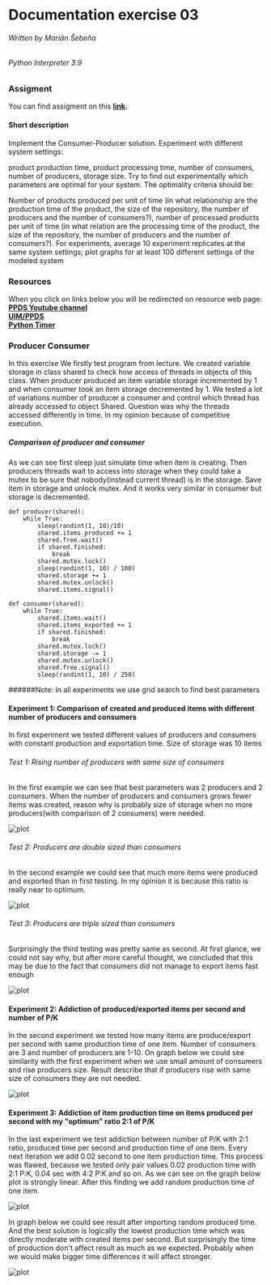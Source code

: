 # Documentation exercise 03  
###### Written by Marián Šebeňa
###### Python Interpreter 3.9
### Assigment 
You can find assigment on this  **[link](https://uim.fei.stuba.sk/i-ppds/3-cvicenie-fibonacci-vypinac-p-k-c-z-%F0%9F%92%A1/).** 
#### Short description 
Implement the Consumer-Producer solution. Experiment with different system settings:

product production time,
product processing time,
number of consumers,
number of producers,
storage size.
Try to find out experimentally which parameters are optimal for your system. The optimality criteria should be:

Number of products produced per unit of time (in what relationship are the production time of the product, the size of the repository, the number of producers and the number of consumers?),
number of processed products per unit of time (in what relation are the processing time of the product, the size of the repository, the number of producers and the number of consumers?).
For experiments, average 10 experiment replicates at the same system settings; plot graphs for at least 100 different settings of the modeled system

### Resources
When you click on links below you will be redirected on resource web page: </br>
**[PPDS Youtube channel](https://www.youtube.com/channel/UCnTxtvNFlicb2Mn0a6w8N-A)** <br/>
**[UIM/PPDS](https://uim.fei.stuba.sk/i-ppds/2-cvicenie-turniket-bariera-%f0%9f%9a%a7/?%2F)** <br/>
**[Python Timer](https://stackoverflow.com/questions/7370801/how-to-measure-elapsed-time-in-python)** <br/>
### Producer Consumer
In this exercise We firstly test program from lecture. We created variable storage in class shared
to check how access of threads in objects of this class. When producer produced an item variable storage 
incremented by 1 and when consumer took an item storage decremented by 1. We tested a lot of variations number of
producer a consumer and control which thread has already accessed to object Shared. Question was why the threads
accessed differently in time. In my opinion because of competitive execution.

##### Comparison of producer and consumer
As we can see first sleep just simulate time when item is creating. Then
producers threads wait to access into storage when they could take a mutex
to be sure that nobody(instead current thread) is in the storage. Save item in
storage and unlock mutex. And it works very similar in consumer but storage is 
decremented.
```
def producer(shared):
    while True:
        sleep(randint(1, 10)/10)
        shared.items_produced += 1
        shared.free.wait()
        if shared.finished:
            break
        shared.mutex.lock()
        sleep(randint(1, 10) / 100)
        shared.storage += 1
        shared.mutex.unlock()
        shared.items.signal()
```
```
def consumer(shared):
    while True:
        shared.items.wait()
        shared.items_exported += 1
        if shared.finished:
            break
        shared.mutex.lock()
        shared.storage -= 1
        shared.mutex.unlock()
        shared.free.signal()
        sleep(randint(1, 10) / 250)
```
######Note: In all experiments we use grid search to find best parameters
#### Experiment 1: Comparison of created and produced items with different number of producers and consumers

In first experiment we tested different values of producers and consumers
with constant production and exportation time. Size of storage was 10 items
###### Test 1: Rising number of producers with same size of consumers
In the first example we can see that best parameters was 2 producers and 2 consumers. When the
number of producers and consumers grows fewer items was created, reason why is probably size of 
storage when no more producers(with comparison of 2 consumers) were needed.

![plot](./plots/exp2.jpg)
###### Test 2: Producers are double sized than consumers 
In the second example we could see that much more items were produced and exported than
in first testing. In my opinion it is because this ratio is really near to optimum.

![plot](./plots/exp1.jpg)
###### Test 3: Producers are triple sized than consumers 
Surprisingly the third testing was pretty same as second. 
At first glance, we could not say why, but after more careful thought, we concluded that 
this may be due to the fact that consumers did not manage to export items fast enough

![plot](./plots/exp3.jpg)

#### Experiment 2: Addiction of produced/exported items per second and number of P/K
In the second experiment we tested how many items are produce/export per second with same production time of one item. Number of
consumers are 3 and number of producers are 1-10. On graph below we could see similarity with the first experiment when we use
small amount of consumers and rise producers size. Result describe that if producers rise with same size of consumers they are not needed.

![plot](./plots/exp4.jpg)

#### Experiment 3: Addiction of item production time on items produced per second with my "optimum" ratio 2:1 of P/K
In the last experiment we test addiction between number of P/K with 2:1 ratio, produced time per second and production time of one item. 
Every next iteration we add 0.02 second to one item production time. This process was flawed, because we tested only pair
values 0.02 production time with 2:1 P:K, 0.04 sec with 4:2 P:K and so on. As we can see on the graph below plot is strongly linear.
After this finding we add random production time of one item.

![plot](./plots/exp5.jpg)

In graph below we could see result after importing random produced time. And the best solution 
is logically the lowest production time which was directly moderate with created items per second. But 
surprisingly the time of production don't affect result as much as we expected. Probably when we would make
bigger time differences it will affect stronger.

![plot](./plots/exp6.jpg)

